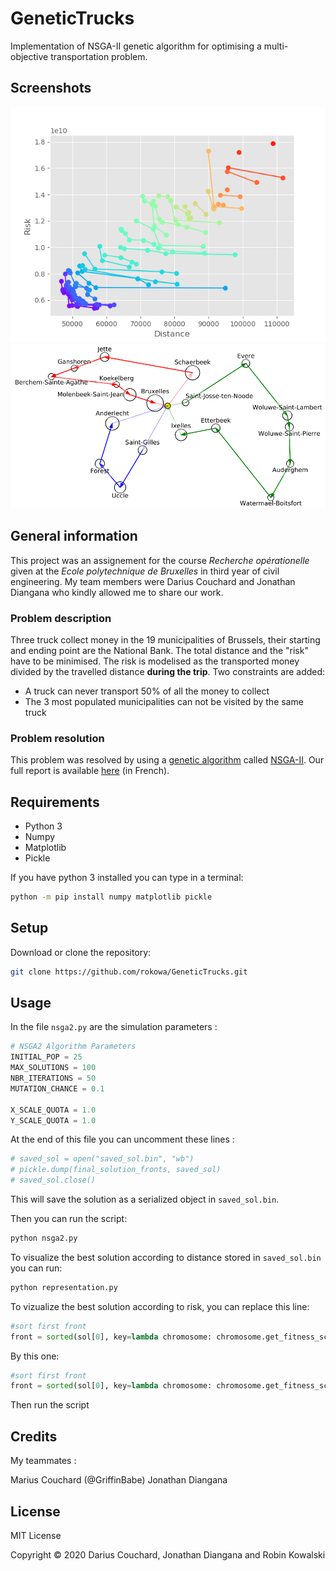 # GeneticTrucks

Implementation of NSGA-II genetic algorithm for optimising a multi-objective transportation problem.

## Screenshots

![Pareto fronts](./img/final.png)
![Minimum distance path](./img/path.png)

## General information

This project was an assignement for the course _Recherche opérationelle_ given at the _Ecole polytechnique de Bruxelles_ in third year of civil engineering. My team members were Darius Couchard and Jonathan Diangana who kindly allowed me to share our work.

### Problem description

Three truck collect money in the 19 municipalities of Brussels, their starting and ending point are the National Bank. The total distance and the "risk" have to be minimised. The risk is modelised as the transported money divided by the travelled distance **during the trip**.
Two constraints are added:
- A truck can never transport 50% of all the money to collect
- The 3 most populated municipalities can not be visited by the same truck

### Problem resolution

This problem was resolved by using a [genetic algorithm](https://en.wikipedia.org/wiki/Genetic_algorithm) called [NSGA-II](https://www.iitk.ac.in/kangal/Deb_NSGA-II.pdf). Our full report is available [here](https://drive.google.com/file/d/12RJlFtuxoevUXWdTxbeTFdsirHJer2rx/view?usp=sharing) (in French).

## Requirements

- Python 3
- Numpy
- Matplotlib
- Pickle

If you have python 3 installed you can type in a terminal:

```bash
python -m pip install numpy matplotlib pickle
```

## Setup

Download or clone the repository:

```bash
git clone https://github.com/rokowa/GeneticTrucks.git
```

## Usage

In the file `nsga2.py` are the simulation parameters :

```python
# NSGA2 Algorithm Parameters
INITIAL_POP = 25
MAX_SOLUTIONS = 100
NBR_ITERATIONS = 50
MUTATION_CHANCE = 0.1

X_SCALE_QUOTA = 1.0
Y_SCALE_QUOTA = 1.0
```

At the end of this file you can uncomment these lines :

```python
# saved_sol = open("saved_sol.bin", "wb")
# pickle.dump(final_solution_fronts, saved_sol)
# saved_sol.close()
```

This will save the solution as a serialized object in `saved_sol.bin`.

Then you can run the script:
```bash
python nsga2.py
```

To visualize the best solution according to distance stored in `saved_sol.bin` you can run:
```bash
python representation.py
```

To vizualize the best solution according to risk, you can replace this line:
```python
#sort first front
front = sorted(sol[0], key=lambda chromosome: chromosome.get_fitness_score()[0])
```

By this one:
```python
#sort first front
front = sorted(sol[0], key=lambda chromosome: chromosome.get_fitness_score()[1])
```

Then run the script

## Credits

My teammates :

Marius Couchard (@GriffinBabe)
Jonathan Diangana

## License

MIT License

Copyright &copy; 2020 Darius Couchard, Jonathan Diangana and Robin Kowalski

